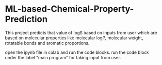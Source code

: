 # ML-based-Chemical-Property-Prediction
This project predicts that value of logS based on inputs from user which are based on molecular properties like molecular logP, molecular weight, rotatable bonds and aromatic proportions. 

open the ipynb file in colab and run the code blocks. run the code block under the label "main program" for taking input from user. 
